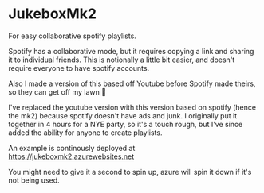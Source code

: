 # JukeboxMk2

For easy collaborative spotify playlists. 

Spotify has a collaborative mode, but it requires copying a link and sharing it to individual friends. This is notionally a little bit easier, and doesn't require everyone to have spotify accounts.

Also I made a version of this based off Youtube before Spotify made theirs, so they can get off my lawn 👴

I've replaced the youtube version with this version based on spotify (hence the mk2) because spotify doesn't have ads and junk. I originally put it together in 4 hours for a NYE party, so it's a touch rough, but I've since added the ability for anyone to create playlists.

An example is continously deployed at https://jukeboxmk2.azurewebsites.net

You might need to give it a second to spin up, azure will spin it down if it's not being used.
